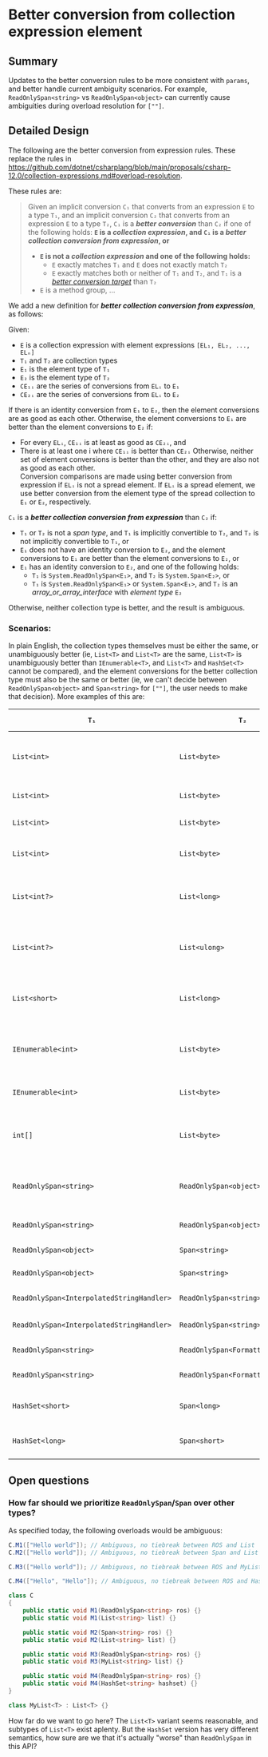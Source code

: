 # Better conversion from collection expression element

## Summary

Updates to the better conversion rules to be more consistent with `params`, and better handle current ambiguity scenarios. For example, `ReadOnlySpan<string>` vs `ReadOnlySpan<object>` can currently
cause ambiguities during overload resolution for `[""]`.

## Detailed Design

The following are the better conversion from expression rules. These replace the rules in https://github.com/dotnet/csharplang/blob/main/proposals/csharp-12.0/collection-expressions.md#overload-resolution.

These rules are:

> Given an implicit conversion `C₁` that converts from an expression `E` to a type `T₁`, and an implicit conversion `C₂` that converts from an expression `E` to a type `T₂`, `C₁` is a ***better conversion*** than `C₂` if one of the following holds:
> **`E` is a *collection expression*, and `C₁` is a ***better collection conversion from expression***, or**
> * **`E` is not a *collection expression* and one of the following holds:**
>   * `E` exactly matches `T₁` and `E` does not exactly match `T₂`
>   * `E` exactly matches both or neither of `T₁` and `T₂`, and `T₁` is a [*better conversion target*](https://github.com/dotnet/csharpstandard/blob/standard-v6/standard/expressions.md#11646-better-conversion-target) than `T₂`
> * `E` is a method group, ...

We add a new definition for ***better collection conversion from expression***, as follows:

Given:
- `E` is a collection expression with element expressions `[EL₁, EL₂, ..., ELₙ]`
- `T₁` and `T₂` are collection types
- `E₁` is the element type of `T₁`
- `E₂` is the element type of `T₂`
- `CE₁ᵢ` are the series of conversions from `ELᵢ` to `E₁`
- `CE₂ᵢ` are the series of conversions from `ELᵢ` to `E₂`

If there is an identity conversion from `E₁` to `E₂`, then the element conversions are as good as each other. Otherwise, the element conversions to `E₁` are better than the element conversions to `E₂` if:
- For every `ELᵢ`, `CE₁ᵢ` is at least as good as `CE₂ᵢ`, and
- There is at least one i where `CE₁ᵢ` is better than `CE₂ᵢ`
Otherwise, neither set of element conversions is better than the other, and they are also not as good as each other.  
Conversion comparisons are made using better conversion from expression if `ELᵢ` is not a spread element. If `ELᵢ` is a spread element, we use better conversion from the element type of the spread collection to `E₁` or `E₂`, respectively.

`C₁` is a ***better collection conversion from expression*** than `C₂` if:
- `T₁` or `T₂` is not a *span type*, and `T₁` is implicitly convertible to `T₂`, and `T₂` is not implicitly convertible to `T₁`, or
- `E₁` does not have an identity conversion to `E₂`, and the element conversions to `E₁` are better than the element conversions to `E₂`, or
- `E₁` has an identity conversion to `E₂`, and one of the following holds:
   - `T₁` is `System.ReadOnlySpan<E₁>`, and `T₂` is `System.Span<E₂>`, or
   - `T₁` is `System.ReadOnlySpan<E₁>` or `System.Span<E₁>`, and `T₂` is an *array_or_array_interface* with *element type* `E₂`

Otherwise, neither collection type is better, and the result is ambiguous.

### Scenarios:

In plain English, the collection types themselves must be either the same, or unambiguously better (ie, `List<T>` and `List<T>` are the same, `List<T>` is unambiguously better than `IEnumerable<T>`, and `List<T>` and `HashSet<T>` cannot be compared), and
the element conversions for the better collection type must also be the same or better (ie, we can't decide between `ReadOnlySpan<object>` and `Span<string>` for `[""]`, the user needs to make that decision). More examples of this are:

| `T₁` | `T₂` | `E` | `C₁` Conversions | `C₂` Conversions | `CE₁ᵢ` vs `CE₂ᵢ` | Outcome |
|--------|--------|------------|----------------|----------------|---------------------|---------|
| `List<int>` | `List<byte>` | `[1, 2, 3]` | `[Identity, Identity, Identity]` | `[Implicit Constant, Implicit Constant, Implicit Constant]` | `CE₁ᵢ` is better | `List<int>` is picked |
| `List<int>` | `List<byte>` | `[(int)1, (byte)2]` | `[Identity, Implicit Numeric]` | Not applicable | `T₂` is not applicable | `List<int>` is picked |
| `List<int>` | `List<byte>` | `[1, (byte)2]` | `[Identity, Implicit Numeric]` | `[Implicit Constant, Identity]` | Neither is better | Ambiguous |
| `List<int>` | `List<byte>` | `[(byte)1, (byte)2]` | `[Implicit Numeric, Implicit Numeric]` | `[Identity, Identity]` | `CE₂ᵢ` is better | `List<byte>` is picked |
| `List<int?>` | `List<long>` | `[1, 2, 3]` | `[Implicit Nullable, Implicit Nullable, Implicit Nullable]` | `[Implicit Numeric, Implicit Numeric, Implicit Numeric]` | Neither is better | Ambiguous |
| `List<int?>` | `List<ulong>` | `[1, 2, 3]` | `[Implicit Nullable, Implicit Nullable, Implicit Nullable]` | `[Implicit Numeric, Implicit Numeric, Implicit Numeric]` | `CE₁ᵢ` is better | `List<int?>` is picked |
| `List<short>` | `List<long>` | `[1, 2, 3]` | `[Implicit Numeric, Implicit Numeric, Implicit Numeric]` | `[Implicit Numeric, Implicit Numeric, Implicit Numeric]` | `CE₁ᵢ` is better | `List<short>` is picked |
| `IEnumerable<int>` | `List<byte>` | `[1, 2, 3]` | `[Identity, Identity, Identity]` | `[Implicit Constant, Implicit Constant, Implicit Constant]` | `CE₁ᵢ` is better | `IEnumerable<int>` is picked |
| `IEnumerable<int>` | `List<byte>` | `[(byte)1, (byte)2]` | `[Implicit Numeric, Implicit Numeric]` | `[Identity, Identity]` | `CE₂ᵢ` is better | `List<byte>` is picked |
| `int[]` | `List<byte>` | `[1, 2, 3]` | `[Identity, Identity, Identity]` | `[Implicit Constant, Implicit Constant, Implicit Constant]` | `CE₁ᵢ` is better | `int[]` is picked |
| `ReadOnlySpan<string>` | `ReadOnlySpan<object>` | `["", "", ""]` | `[Identity, Identity, Identity]` | `[Implicit Reference, Implicit Reference, Implicit Reference]` | `CE₁ᵢ` is better | `ReadOnlySpan<string>` is picked |
| `ReadOnlySpan<string>` | `ReadOnlySpan<object>` | `["", new object()]` | Not applicable | `[Implicit Reference, Identity]` | `T₁` is not applicable | `ReadOnlySpan<object>` is picked |
| `ReadOnlySpan<object>` | `Span<string>` | `["", ""]` | `[Implicit Reference]` | `[Identity]` | `CE₂ᵢ` is better | `Span<string>` is picked |
| `ReadOnlySpan<object>` | `Span<string>` | `[new object()]` | `[Identity]` | Not applicable | `T₁` is not applicable | `ReadOnlySpan<object>` is picked |
| `ReadOnlySpan<InterpolatedStringHandler>` | `ReadOnlySpan<string>` | `[$"{1}"]` | `[Interpolated String Handler]` | `[Identity]` | `CE₁ᵢ` is better | `ReadOnlySpan<InterpolatedStringHandler>` is picked |
| `ReadOnlySpan<InterpolatedStringHandler>` | `ReadOnlySpan<string>` | `[$"{"blah"}"]` | `[Interpolated String Handler]` | `[Identity]` - But constant | `CE₂ᵢ` is better | `ReadOnlySpan<string>` is picked |
| `ReadOnlySpan<string>` | `ReadOnlySpan<FormattableString>` | `[$"{1}"]` | `[Identity]` | `[Interpolated String]` | `CE₂ᵢ` is better | `ReadOnlySpan<string>` is picked |
| `ReadOnlySpan<string>` | `ReadOnlySpan<FormattableString>` | `[$"{1}", (FormattableString)null]` | Not applicable | `[Interpolated String, Identity]` | `T₁` isn't applicable | `ReadOnlySpan<FormattableString>` is picked |
| `HashSet<short>` | `Span<long>` | `[1, 2]` | `[Implicit Constant, Implicit Constant]` | `[Implicit Numeric, Implicit Numeric]` | `CE₁ᵢ` is better | `HashSet<short>` is picked |
| `HashSet<long>` | `Span<short>` | `[1, 2]` | `[Implicit Numeric, Implicit Numeric]` | `[Implicit Constant, Implicit Constant]` | `CE₂ᵢ` is better | `Span<short>` is picked |

## Open questions

### How far should we prioritize `ReadOnlySpan`/`Span` over other types?

As specified today, the following overloads would be ambiguous:

```cs
C.M1(["Hello world"]); // Ambiguous, no tiebreak between ROS and List
C.M2(["Hello world"]); // Ambiguous, no tiebreak between Span and List

C.M3(["Hello world"]); // Ambiguous, no tiebreak between ROS and MyList.

C.M4(["Hello", "Hello"]); // Ambiguous, no tiebreak between ROS and HashSet. Created collections have different contents

class C
{
    public static void M1(ReadOnlySpan<string> ros) {}
    public static void M1(List<string> list) {}

    public static void M2(Span<string> ros) {}
    public static void M2(List<string> list) {}

    public static void M3(ReadOnlySpan<string> ros) {}
    public static void M3(MyList<string> list) {}

    public static void M4(ReadOnlySpan<string> ros) {}
    public static void M4(HashSet<string> hashset) {}
}

class MyList<T> : List<T> {}
```

How far do we want to go here? The `List<T>` variant seems reasonable, and subtypes of `List<T>` exist aplenty. But the `HashSet` version has very different semantics, how sure are we that it's actually "worse"
than `ReadOnlySpan` in this API?
